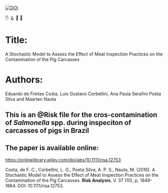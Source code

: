 [![DOI](https://zenodo.org/badge/DOI/10.1111/risa.12753.svg)](https://doi.org/10.1111/risa.12753)

:hand: :hook: :knife: :pig:


# Title: 

A Stochastic Model to Assess the Effect of Meat Inspection Practices on the Contamination of the Pig Carcasses

# Authors: 

Eduardo de Freitas Costa, Luis Gustavo Corbellini, Ana Paula Serafini Poeta Silva and Maarten Nauta

## This is an @Risk file for the cros-contamination of *Salmonella* spp. during inspeciton of carcasses of pigs in Brazil


## The paper is available online:

https://onlinelibrary.wiley.com/doi/abs/10.1111/risa.12753

Costa, de F. C., Corbellini, L. G., Poeta Silva, A. P. S., Nauta, M. (2016). A Stochastic Model to Assess the Effect of Meat Inspection Practices on the Contamination of the Pig Carcasses. **Risk Analysis**, V. 37 (10), p, 1849-1864. DOI: 10.1111/risa.12753.

